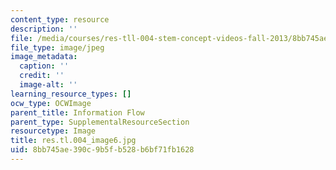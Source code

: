 ```yaml
---
content_type: resource
description: ''
file: /media/courses/res-tll-004-stem-concept-videos-fall-2013/8bb745ae390c9b5fb528b6bf71fb1628_res.tl.004_image6.jpg
file_type: image/jpeg
image_metadata:
  caption: ''
  credit: ''
  image-alt: ''
learning_resource_types: []
ocw_type: OCWImage
parent_title: Information Flow
parent_type: SupplementalResourceSection
resourcetype: Image
title: res.tl.004_image6.jpg
uid: 8bb745ae-390c-9b5f-b528-b6bf71fb1628
---
```

